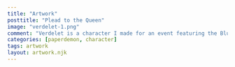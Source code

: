 ```yaml
---
title: "Artwork"
posttitle: "Plead to the Queen"
image: "verdelet-1.png"
comment: "Verdelet is a character I made for an event featuring the Blue Rose TTRPG role book. I am trying to tackle some issues of love and dependency with him, but it's still very much in-concept."
categories: [paperdemon, character]
tags: artwork
layout: artwork.njk
---
```

